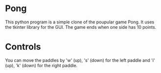 # Pong

This python program is a simple clone of the poupular game Pong. It uses the tkinter library for the GUI. The game ends when one side has 10 points.

# Controls

You can move the paddles by 'w' (up), 's' (down) for the left paddle and 'i' (up), 'k' (down) for the right paddle.
